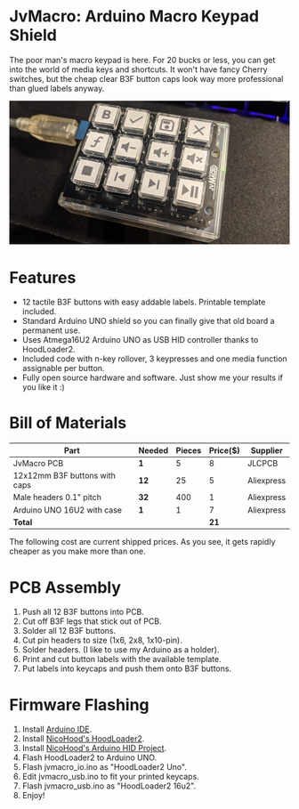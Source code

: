 # **JvMacro: Arduino Macro Keypad Shield** #
The poor man's macro keypad is here. For 20 bucks or less, you can get into the world of media keys and shortcuts. It won't have fancy Cherry switches, but the cheap clear B3F button caps look way more professional than glued labels anyway.

![header](header.jpg)

Features
=======
* 12 tactile  B3F buttons with easy addable labels. Printable template included.
* Standard Arduino UNO shield so you can finally give that old board a permanent use.
* Uses Atmega16U2 Arduino UNO as USB HID controller thanks to HoodLoader2.
* Included code with n-key rollover, 3 keypresses and one media function assignable per button.
* Fully open source hardware and software. Just show me your results if you like it :)

Bill of Materials
=============
|Part|Needed|Pieces|Price($)|Supplier|
|-|-|-|-|-|
|JvMacro PCB|**1**|5|8|JLCPCB|
|12x12mm B3F buttons with caps|**12**|25|5|Aliexpress|
|Male headers 0.1" pitch|**32**|400|1|Aliexpress|
|Arduino UNO 16U2 with case|**1**|1|7|Aliexpress|
|**Total**|||**21**||

The following cost are current shipped prices. As you see, it gets rapidly cheaper as you make more than one.

PCB Assembly
===========
1. Push all 12 B3F buttons into PCB.
2. Cut off B3F legs that stick out of PCB.
3. Solder all 12 B3F buttons.
4. Cut pin headers to size (1x6, 2x8, 1x10-pin).
5. Solder headers. (I like to use my Arduino as a holder).
6. Print and cut button labels with the available template.
7. Put labels into keycaps and push them onto B3F buttons.

Firmware Flashing
==============
1. Install [Arduino IDE](https://www.arduino.cc).
2. Install [NicoHood's HoodLoader2](https://github.com/NicoHood/HoodLoader2).
3. Install [NicoHood's Arduino HID Project](https://github.com/NicoHood/HID).
4. Flash HoodLoader2 to Arduino UNO.
5. Flash jvmacro_io.ino as "HoodLoader2 Uno".
6. Edit jvmacro_usb.ino to fit your printed keycaps.
7. Flash jvmacro_usb.ino as "HoodLoader2 16u2".
8. Enjoy!

